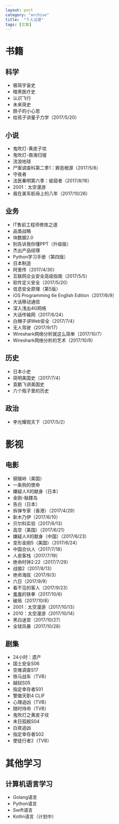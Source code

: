 ```yaml
---
layout: post
category: "archive"
title:  "个人记录"
tags: [文章]
---
```


# 书籍

## 科学

* 极简宇宙史
* 暗黑医疗史
* 认识飞行
* 未来简史
* 肠子的小心思
* 给孩子讲量子力学（2017/5/20）





## 小说

* 鬼吹灯-黄皮子坟
* 鬼吹灯-南海归墟
* 流浪地球
* 尸案调查科第二季1：罪恶根源（2017/5/8）
* 守夜者
* 法医秦明第六季：偷窥者（2017/8/16）
* 2001：太空漫游
* 我在美军航母上的八年（2017/10/26）





## 业务

* IT售前工程师修炼之道
* 品类战略
* 块数据2.0
* 别告诉我你懂PPT（升级版）
* 杰出产品经理
* Python学习手册（第四版）
* 日本制造
* 阿里传（2017/4/30）
* 互联网企业安全高级指南（2017/5/5）
* 软件定义安全（2017/5/20）
* 信息安全原理（第5版）
* iOS Programming 6e English Edition（2017/6/9）
* 大话移动通信
* 深入浅出4G网络
* 大话传输网（2017/6/24）
* 白帽子讲Web安全（2017/7/4）
* 无人驾驶（2017/9/17）
* Wireshark网络分析就这么简单（2017/10/7）
* Wireshark网络分析的艺术（2017/10/9）




## 历史

* 日本小史
* 简明美国史（2017/7/4）
* 袁鹏飞讲美国史
* 六个瓶子里的历史




## 政治

* 李光耀观天下（2017/5/2）




# 影视

## 电影

* 钢锯岭（美国）
* 一条狗的使命
* 嫌疑人X的献身（日本）
* 金刚-骷髅岛
* 告白（日本）
* 拆弹专家（香港）（2017/4/29）
* 新木乃伊（2017/6/10）
* 贝尔科实验（2017/6/13）
* 高空（美国）（2017/6/21）
* 嫌疑人X的献身（中国）（2017/6/23）
* 变形金刚5（美国）（2017/6/24）
* 中国合伙人（2017/7/18）
* 人皮客栈（2017/7/19）
* 绝命时钟2:22（2017/7/29）
* 战狼2（2017/8/13）
* 绝命海拔（2017/9/3）
* 六日（2017/9/9）
* 看不见的客人（2017/9/23）
* 羞羞的铁拳（2017/10/6）
* 破局（2017/10/8）
* 2001：太空漫游（2017/10/13）
* 2010：太空漫游（2017/10/14）
* 黑白迷宫（2017/10/27）
* 全球风暴（2017/10/28）





## 剧集

* 24小时：遗产
* 国土安全S06
* 空难调查S17
* 铁马战车（TVB）
* 越狱S05
* 指定幸存者S01
* 警徽天职4 CLIF
* 心理追凶（TVB）
* 随时待命（TVB）
* 鬼吹灯之黄皮子坟
* 末日孤舰S04
* 白夜追凶
* 指定幸存者S02
* 使徒行者2（TVB）








# 其他学习

## 计算机语言学习

* Golang语言
* Python语言
* Swift语言
* Kotlin语言（计划中）




